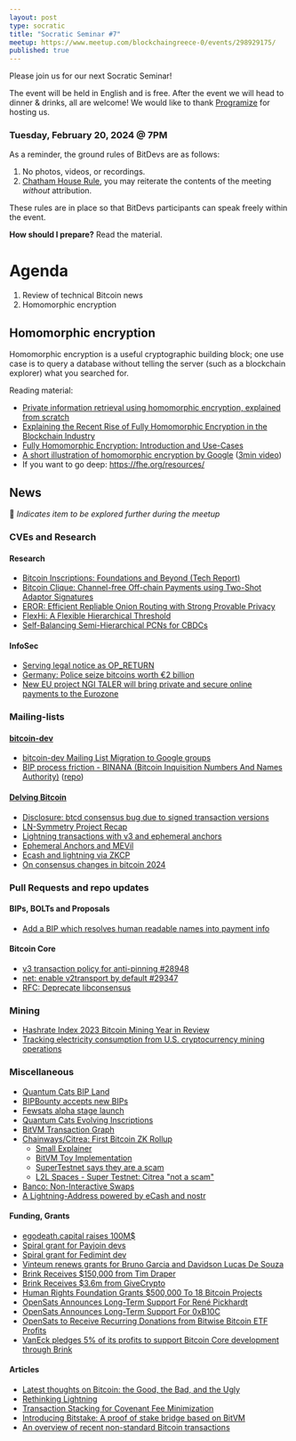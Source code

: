 ```yaml
---
layout: post
type: socratic
title: "Socratic Seminar #7"
meetup: https://www.meetup.com/blockchaingreece-0/events/298929175/
published: true
---
```


Please join us for our next Socratic Seminar!

The event will be held in English and is free. After the event we will head to dinner & drinks, all are welcome! 
We would like to thank [Programize](https://www.programize.com/) for hosting us.

### Tuesday, February 20, 2024 @ 7PM

As a reminder, the ground rules of BitDevs are as follows:

1. No photos, videos, or recordings.
2. [Chatham House Rule](https://en.wikipedia.org/wiki/Chatham_House_Rule), you may
   reiterate the contents of the meeting *without* attribution.

These rules are in place so that BitDevs participants can speak freely within the event.

**How should I prepare?** Read the material.

# Agenda

1. Review of technical Bitcoin news
2. Homomorphic encryption

## Homomorphic encryption

Homomorphic encryption is a useful cryptographic building block; one use case is to query a database without telling the server (such as a blockchain explorer) what you searched for.

Reading material:
- [Private information retrieval using homomorphic encryption, explained from scratch](https://blintzbase.com/posts/pir-and-fhe-from-scratch/)
- [Explaining the Recent Rise of Fully Homomorphic Encryption in the Blockchain Industry](https://medium.com/@mustafa.hourani/explaining-the-recent-rise-of-fully-homomorphic-encryption-in-the-blockchain-industry-c7081fa05458)
- [Fully Homomorphic Encryption: Introduction and Use-Cases](https://cryptographycaffe.sandboxaq.com/posts/fhe-01/)
- [A short illustration of homomorphic encryption by Google](https://storage.googleapis.com/gweb-uniblog-publish-prod/documents/private_join_and_compute.pdf) ([3min video](https://www.youtube.com/watch?v=mPMLY6UzvsI))
- If you want to go deep: https://fhe.org/resources/

## News
💬 *Indicates item to be explored further during the meetup*

### CVEs and Research

#### Research

- [Bitcoin Inscriptions: Foundations and Beyond (Tech Report)](https://arxiv.org/pdf/2401.17581.pdf)
- [Bitcoin Clique: Channel-free Off-chain Payments using Two-Shot Adaptor Signatures](https://eprint.iacr.org/2024/025)
- [EROR: Efficient Repliable Onion Routing with Strong Provable Privacy](https://eprint.iacr.org/2024/020)
- [FlexHi: A Flexible Hierarchical Threshold](https://eprint.iacr.org/2024/024)
- [Self-Balancing Semi-Hierarchical PCNs for CBDCs](https://arxiv.org/abs/2401.11868v1)

#### InfoSec

- [Serving legal notice as OP_RETURN](hthttps://krebsonsecurity.com/2024/01/heres-some-bitcoin-oh-and-youve-been-served/)
- [Germany: Police seize bitcoins worth €2 billion](https://www.dw.com/en/germany-police-seize-bitcoins-worth-2-billion/a-68121384)
- [New EU project NGI TALER will bring private and secure online payments to the Eurozone](https://taler.net/en/news/2024-02.html)

### Mailing-lists

#### [bitcoin-dev](https://lists.linuxfoundation.org/pipermail/bitcoin-dev/)

- [bitcoin-dev Mailing List Migration to Google groups](https://lists.linuxfoundation.org/pipermail/bitcoin-dev/2024-February/022327.html)
- [BIP process friction - BINANA (Bitcoin Inquisition Numbers And Names Authority)](https://lists.linuxfoundation.org/pipermail/bitcoin-dev/2024-January/022289.html) ([repo](https://github.com/bitcoin-inquisition/binana))

#### [Delving Bitcoin](https://delvingbitcoin.org/)

- [Disclosure: btcd consensus bug due to signed transaction versions](https://delvingbitcoin.org/t/disclosure-btcd-consensus-bugs-due-to-usage-of-signed-transaction-version/455)
- [LN-Symmetry Project Recap](https://delvingbitcoin.org/t/ln-symmetry-project-recap/359)
- [Lightning transactions with v3 and ephemeral anchors](https://delvingbitcoin.org/t/lightning-transactions-with-v3-and-ephemeral-anchors/418)
- [Ephemeral Anchors and MEVil](https://delvingbitcoin.org/t/ephemeral-anchors-and-mevil/383/1)
- [Ecash and lightning via ZKCP](https://delvingbitcoin.org/t/ecash-and-lightning-via-zkcp/586)
- [On consensus changes in bitcoin 2024](https://delvingbitcoin.org/t/on-consensus-changes-in-bitcoin-2024/334)

### Pull Requests and repo updates

#### BIPs, BOLTs and Proposals

- [Add a BIP which resolves human readable names into payment info](https://github.com/bitcoin/bips/pull/1551)

#### Bitcoin Core

- [v3 transaction policy for anti-pinning #28948](https://github.com/bitcoin/bitcoin/pull/28948)
- [net: enable v2transport by default #29347](https://github.com/bitcoin/bitcoin/pull/29347)
- [RFC: Deprecate libconsensus](https://github.com/bitcoin/bitcoin/pull/29189)

### Mining

- [Hashrate Index 2023 Bitcoin Mining Year in Review](https://hashrateindex.com/blog/hashrate-index-2023-bitcoin-mining-year-in-review/)
- [Tracking electricity consumption from U.S. cryptocurrency mining operations](https://www.eia.gov/todayinenergy/detail.php?id=61364)

### Miscellaneous

- [Quantum Cats BIP Land](https://www.quantumcats.xyz/bip-land)
- [BIPBounty accepts new BIPs](https://delvingbitcoin.org/t/bipbounty-org-is-open-for-your-bips/441)
- [Fewsats alpha stage launch](https://twitter.com/fewsats/status/1754918017623064932)
- [Quantum Cats Evolving Inscriptions](https://twitter.com/rot13maxi/status/1745983083608789345)
- [BitVM Transaction Graph](https://twitter.com/robin_linus/status/1740012153816715507)
- [Chainways/Citrea: First Bitcoin ZK Rollup](https://www.blog.citrea.xyz/introducing-citrea/)
   - [Small Explainer](https://twitter.com/sethforprivacy/status/1754908226645025064)
   - [BitVM Toy Implementation](https://github.com/chainwayxyz/toy-bitvm-rs)
   - [SuperTestnet says they are a scam](https://twitter.com/super_testnet/status/1755266784070975744)
   - [L2L Spaces - Super Testnet: Citrea "not a scam"](https://twitter.com/i/spaces/1BdGYrXvlNoJX)
- [Banco: Non-Interactive Swaps](https://vulpem.medium.com/banco-non-interactive-swaps-00d042791e06)
- [A Lightning-Address powered by eCash and nostr](https://npub.cash/)

#### Funding, Grants

- [egodeath.capital raises 100M$](https://egodeath.capital/blog/gjqg3b90h389ufb4y0wnzflv0wfcho)
- [Spiral grant for Payjoin devs](https://twitter.com/spiralbtc/status/1747663472836431925)
- [Spiral grant for Fedimint dev](https://twitter.com/spiralbtc/status/1745117076853866551)
- [Vinteum renews grants for Bruno Garcia and Davidson Lucas De Souza](https://twitter.com/Vinteum_org/status/1737880749276098683)
- [Brink Receives $150,000 from Tim Draper](https://twitter.com/bitcoinbrink/status/1738248645940556257)
- [Brink Receives $3.6m from GiveCrypto](https://twitter.com/bitcoinbrink/status/1758544229721120870)
- [Human Rights Foundation Grants $500,000 To 18 Bitcoin Projects](https://bitcoinmagazine.com/business/human-rights-foundation-grants-500000-to-18-bitcoin-projects-worldwide)
- [OpenSats Announces Long-Term Support For René Pickhardt](https://opensats.org/blog/rene-pickhardt-receives-lts-grant)
- [OpenSats Announces Long-Term Support For 0xB10C](https://opensats.org/blog/0xB10C-receives-lts-grant)
- [OpenSats to Receive Recurring Donations from Bitwise Bitcoin ETF Profits](https://opensats.org/blog/recurring-donations-from-bitwise-bitcoin-etf-bitb)
- [VanEck pledges 5% of its profits to support Bitcoin Core development through Brink](https://twitter.com/vaneck_us/status/1743300722928619779)

#### Articles

- [Latest thoughts on Bitcoin: the Good, the Bad, and the Ugly](https://medium.com/@elombrozo/latest-thoughts-on-bitcoin-the-good-the-bad-and-the-ugly-598d5346d0d7)
- [Rethinking Lightning](https://stacker.news/items/379225)
- [Transaction Stacking for Covenant Fee Minimization](https://rusty.ozlabs.org/2024/01/08/txhash-tx-stacking.html)
- [Introducing Bitstake: A proof of stake bridge based on BitVM](https://lightco.in/2024/02/13/bitstake/)
- [An overview of recent non-standard Bitcoin transactions](https://b10c.me/observations/09-non-standard-transactions/)
